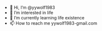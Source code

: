 - 👋 Hi, I’m @yywolf1983
- 👀 I’m interested in life
- 🌱 I’m currently learning life existence 
- 📫 How to reach me yywolf1983-gmail.com

<!---
yywolf1983/yywolf1983 is a ✨ special ✨ repository because its `README.md` (this file) appears on your GitHub profile.
You can click the Preview link to take a look at your changes.
--->
